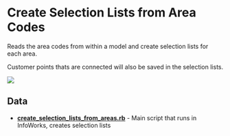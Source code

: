 # Create Selection Lists from Area Codes

Reads the area codes from within a model and create selection lists for each area.

Customer points thats are connected will also be saved in the selection lists.

<img src="https://raw.githubusercontent.com/modelcreate/infoworks-ruby-scripts/master/imgs/create_selection_lists_from_areas.png"/>

## Data

- **[create_selection_lists_from_areas.rb](https://github.com/modelcreate/infoworks-ruby-scripts/blob/master/scripts/create_selection_lists_from_areas/create_selection_lists_from_areas.rb)** - Main script that runs in InfoWorks, creates selection lists